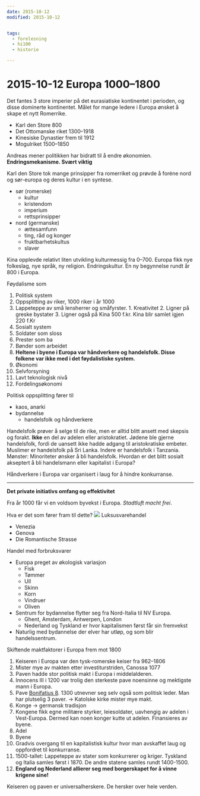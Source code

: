 ```yaml
---
date: 2015-10-12
modified: 2015-10-12


tags: 
  - forelesning
  - hi100
  - historie

---
```


# 2015-10-12 Europa 1000–1800
Det fantes 3 store imperier på det eurasiatiske kontinentet i perioden, og disse dominerte kontinentet. Målet for mange ledere i Europa ønsket å skape et nytt Romerrike.

* Karl den Store 800
* Det Ottomanske riket 1300–1918
* Kinesiske Dynastier frem til 1912
* Mogulriket 1500–1850

Andreas mener politikken har bidratt til å endre økonomien. **Endringsmekanisme. Svært viktig**

Karl den Store tok mange prinsipper fra romerriket og prøvde å foréne nord og sør-europa og deres kultur i en syntese.

* sør (romerske)
  * kultur
  * kristendom
  * imperium
  * rettsprinsipper
* nord (germanske)
  * ættesamfunn
  * ting, råd og konger
  * fruktbarhetskultus
  * slaver

Kina opplevde relativt liten utvikling kulturmessig fra 0–700. Europa fikk nye folkeslag, nye språk, ny religion. Endringskultur. En ny begynnelse rundt år 800 i Europa.

Føydalisme som 

1. Politisk system
  1. Oppsplitting av riker, 1000 riker i år 1000
  2. Lappeteppe av små lensherrer og småfyrster.
    1. Kreativitet
    2. Ligner på greske bystater
    3. Ligner også på Kina 500 f.kr. Kina blir samlet igjen 220 f.Kr
2. Sosialt system
  1. Soldater som sloss
  2. Prester som ba
  3. Bønder som arbeidet
  4. **Heltene i byene i Europa var håndverkere og handelsfolk. Disse folkene var ikke med i det føydalistiske system.**
3. Økonomi
  1. Selvforsyning
  2. Lavt teknologisk nivå
  3. Fordelingsøkonomi

Politisk oppsplitting fører til

* kaos, anarki
* bydannelse
  * handelsfolk og håndverkere

Handelsfolk prøver å selge til de rike, men er alltid blitt ansett med skepsis og forakt. **Ikke** en del av adelen eller aristokratiet. Jødene ble gjerne handelsfolk, fordi de uansett ikke hadde adgang til aristokratiske embeter. Muslimer er handelsfolk på Sri Lanka. Indere er handelsfolk i Tanzania. Mønster: Minoriteter ønsker å bli handelsfolk. Hvordan er det blitt sosialt akseptert å bli handelsmann eller kapitalist i Europa?

Håndverkere i Europa var organisert i laug for å hindre konkurranse.

* * *

**Det private initiativs omfang og effektivitet**

Fra år 1000 får vi en voldsom byvekst i Europa. _Stadtluft macht frei_.

Hva er det som fører fram til dette?
![](./_resources/unknown_filename.1.png)
Luksusvarehandel

* Venezia
* Genova
* Die Romantische Strasse

Handel med forbruksvarer

* Europa preget av økologisk variasjon
  * Fisk
  * Tømmer
  * Ull
  * Skinn
  * Korn
  * Vindruer
  * Oliven
* Sentrum for bydannelse flytter seg fra Nord-Italia til NV Europa.
  * Ghent, Amsterdam, Antwerpen, London
  * Nederland og Tyskland er hvor kapitalismen først får sin fremvekst
* Naturlig med bydannelse der elver har utløp, og som blir handelssentrum.

Skiftende maktfaktorer i Europa frem mot 1800

1. Keiseren i Europa var den tysk-romerske keiser fra 962–1806
  1. Mister mye av makten etter investiturstriden, Canossa 1077
2. Paven hadde stor politisk makt i Europa i middelalderen.
  1. Innocens III i 1200 var trolig den sterkeste pave noensinne og mektigste mann i Europa.
  2. Pave [Bonifatius 8](https://no.wikipedia.org/wiki/Bonifatius_VIII). 1300 utnevner seg selv også som politisk leder. Man har plutselig 3 paver. -> Katolske kirke mister mye makt.
3. Konge -> germansk tradisjon
  1. Kongene fikk egne militære styrker, leiesoldater, uavhengig av adelen i Vest-Europa. Dermed kan noen konger kutte ut adelen. Finansieres av byene.
4. Adel
5. Byene
  1. Gradvis overgang til en kapitalistisk kultur hvor man avskaffet laug og oppfordret til konkurranse.
  2. 1500-tallet: Lappeteppe av stater som konkurrerer og kriger. Tyskland og Italia samles først i 1870. De andre statene samles rundt 1400-1500.
  3. **England og Nederland allierer seg med borgerskapet for å vinne krigene sine!**

Keiseren og paven er universalherskere. De hersker over hele verden.